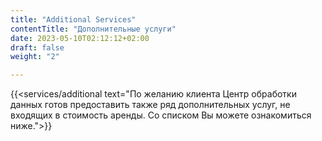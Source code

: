 ```yaml
---
title: "Additional Services"
contentTitle: "Дополнительные услуги"
date: 2023-05-10T02:12:12+02:00
draft: false
weight: "2"

---
```


{{<services/additional text="По желанию клиента Центр обработки данных готов предоставить также ряд дополнительных услуг, не входящих в стоимость аренды. Со списком Вы можете ознакомиться ниже.">}}
